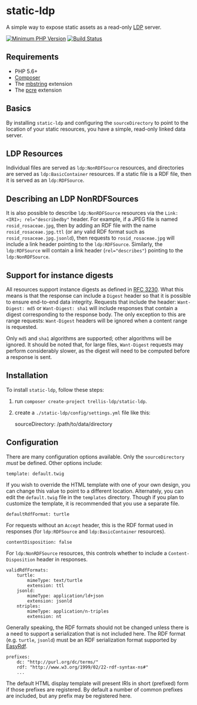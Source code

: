 # static-ldp

A simple way to expose static assets as a read-only <a href="https://www.w3.org/TR/ldp/">LDP</a> server.

[![Minimum PHP Version](https://img.shields.io/badge/php-%3E%3D%205.6-8892BF.svg?style=flat-square)](https://php.net/)
[![Build Status](https://travis-ci.org/trellis-ldp/static-ldp.svg?branch=master)](https://travis-ci.org/trellis-ldp/static-ldp)

## Requirements

* PHP 5.6+
* [Composer](https://getcomposer.org/)
* The <a href="http://php.net/manual/en/book.mbstring.php">mbstring</a> extension
* The <a href="http://php.net/manual/en/book.pcre.php">pcre</a> extension

## Basics

By installing `static-ldp` and configuring the `sourceDirectory` to point
to the location of your static resources, you have a simple, read-only linked data server.

## LDP Resources

Individual files are served as `ldp:NonRDFSource` resources,
and directories are served as `ldp:BasicContainer` resources.
If a static file is a RDF file, then it is served as an `ldp:RDFSource`.

## Describing an LDP NonRDFSources

It is also possible to describe `ldp:NonRDFSource` resources via the `Link: <IRI>; rel="describedby"`
header. For example, if a JPEG file is named `rosid_rosaceae.jpg`, then by adding an RDF file with
the name `rosid_rosaceae.jpg.ttl` (or any valid RDF format such as `rosid_rosaceae.jpg.jsonld`), then
requests to `rosid_rosaceae.jpg` will include a link header pointing to the `ldp:RDFSource`.
Similarly, the `ldp:RDFSource` will contain a link header (`rel="describes"`) pointing to the
`ldp:NonRDFSource`.

## Support for instance digests

All resources support instance digests as defined in <a href="https://tools.ietf.org/html/rfc3230">RFC 3230</a>.
What this means is that the response can include a `Digest` header so that it is possible to ensure end-to-end
data integrity. Requests that include the header: `Want-Digest: md5` or `Want-Digest: sha1` will include responses
that contain a digest corresponding to the response body. The only exception to this are range requests: `Want-Digest`
headers will be ignored when a content range is requested.

Only `md5` and `sha1` algorithms are supported; other algorithms will be ignored. It should be noted that, for large
files, `Want-Digest` requests may perform considerably slower, as the digest will need to be computed before a
response is sent.

## Installation

To install `static-ldp`, follow these steps:

1. run `composer create-project trellis-ldp/static-ldp`.
2. create a `./static-ldp/config/settings.yml` file like this:

    sourceDirectory: /path/to/data/directory

## Configuration

There are many configuration options available. Only the `sourceDirectory` _must_ be defined.
Other options include:

    template: default.twig

If you wish to override the HTML template with one of your own design, you can change this
value to point to a different location. Alternately, you can edit the `default.twig` file
in the `templates` directory. Though if you plan to customize the template, it is recommended
that you use a separate file.

    defaultRdfFormat: turtle

For requests without an `Accept` header, this is the RDF format used in responses (for
`ldp:RDFSource` and `ldp:BasicContainer` resources).

    contentDisposition: false

For `ldp:NonRDFSource` resources, this controls whether to include a `Content-Disposition`
header in responses.

    validRdfFormats:
        turtle:
            mimeType: text/turtle
            extension: ttl
        jsonld:
            mimeType: application/ld+json
            extension: jsonld
        ntriples:
            mimeType: application/n-triples
            extension: nt

Generally speaking, the RDF formats should not be changed unless there is a need to
support a serialization that is not included here. The RDF format (e.g. `turtle`,
`jsonld`) must be an RDF serialization format supported by <a href="http://www.easyrdf.org/">EasyRdf</a>.

    prefixes:
        dc: "http://purl.org/dc/terms/"
        rdf: "http://www.w3.org/1999/02/22-rdf-syntax-ns#"
        ...

The default HTML display template will present IRIs in short (prefixed) form if those
prefixes are registered. By default a number of common prefixes are included, but
any prefix may be registered here.


